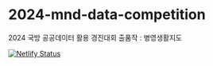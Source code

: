 # 2024-mnd-data-competition
2024 국방 공공데이터 활용 경진대회 출품작 : 병영생활지도

[![Netlify Status](https://api.netlify.com/api/v1/badges/ef401e24-87fc-4ef1-9f80-e3a5ceca9ee0/deploy-status)](https://app.netlify.com/sites/military-welfare-map/deploys)
